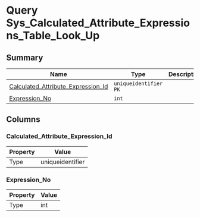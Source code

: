 # Query Sys_Calculated_Attribute_Expressions_Table_Look_Up


## Summary

| Name | Type | Description |
| - | - | --- |
|[Calculated_Attribute_Expression_Id](#calculated_attribute_expression_id)|`uniqueidentifier` `PK`||
|[Expression_No](#expression_no)|`int` ||

## Columns

### Calculated_Attribute_Expression_Id

| Property | Value |
| - | - |
|Type|uniqueidentifier|

### Expression_No

| Property | Value |
| - | - |
|Type|int|


